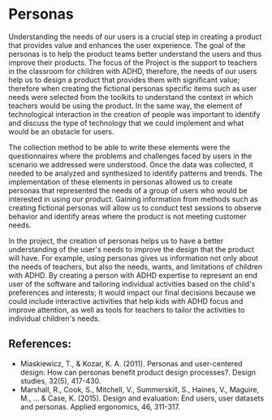 # Personas

Understanding the needs of our users is a crucial step in creating a product that provides value and enhances the user experience. The goal of the personas is to help the product teams better understand the users and thus improve their products.
The focus of the Project is the support to teachers in the classroom for children with ADHD, therefore, the needs of our users help us to design a product that provides them with significant value; therefore when creating the fictional personas specific items such as user needs were selected from the toolkits to understand the context in which teachers would be using the product. In the same way, the element of technological interaction in the creation of people was important to identify and discuss the type of technology that we could implement and what would be an obstacle for users.

The collection method to be able to write these elements were the questionnaires where the problems and challenges faced by users in the scenario we addressed were understood. Once the data was collected, it needed to be analyzed and synthesized to identify patterns and trends. The implementation of these elements in personas allowed us to create personas that represented the needs of a group of users who would be interested in using our product. Gaining information from methods such as creating fictional personas will allow us to conduct test sessions to observe behavior and identify areas where the product is not meeting customer needs.

In the project, the creation of personas helps us to have a better understanding of the user's needs to improve the design that the product will have. For example, using personas gives us information not only about the needs of teachers, but also the needs, wants, and limitations of children with ADHD. By creating a person with ADHD expertise to represent an end user of the software and tailoring individual activities based on the child's preferences and interests; It would impact our final decisions because we could include interactive activities that help kids with ADHD focus and improve attention, as well as tools for teachers to tailor the activities to individual children's needs.

## References: 

* Miaskiewicz, T., & Kozar, K. A. (2011). Personas and user-centered design: How can personas benefit product design processes?. Design studies, 32(5), 417-430.
* Marshall, R., Cook, S., Mitchell, V., Summerskill, S., Haines, V., Maguire, M., ... & Case, K. (2015). Design and evaluation: End users, user datasets and personas. Applied ergonomics, 46, 311-317.
